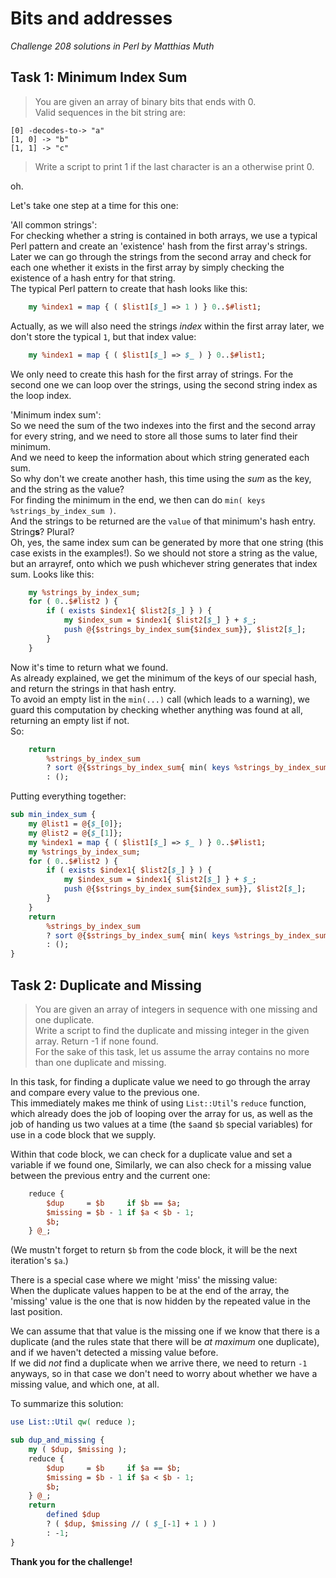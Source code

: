 # Bits and addresses
*Challenge 208 solutions in Perl by Matthias Muth*

## Task 1: Minimum Index Sum

> You are given an array of binary bits that ends with 0.<br/>
Valid sequences in the bit string are:
```
[0] -decodes-to-> "a"
[1, 0] -> "b"
[1, 1] -> "c"
```
>Write a script to print 1 if the last character is an a otherwise print 0.

oh.









Let's take one step at a time for this one:

'All common strings':<br/>
For checking whether a string is contained in both arrays, we use a typical Perl pattern and create an 'existence' hash from the first array's strings.
Later we can go through the strings from the second array
and check for each one whether it exists in the first array
by simply checking the existence of a hash entry for that string.<br/>
The typical Perl pattern to create that hash looks like this:
```perl
    my %index1 = map { ( $list1[$_] => 1 ) } 0..$#list1;
```
Actually, as we will also need the strings *index* within the first array later, we don't store the typical `1`, but that index value:
```perl
    my %index1 = map { ( $list1[$_] => $_ ) } 0..$#list1;
```
We only need to create this hash for the first array of strings.
For the second one we can loop over the strings, using the second string index as the loop index.

'Minimum index sum':<br/>
So we need the sum of the two indexes into the first and the second array for every string,
and we need to store all those sums to later find their minimum.<br/>
And we need to keep the information about which string generated each sum.<br/>
So why don't we create another hash, this time using the *sum* as the key, and the string as the value?<br/>
For finding the minimum in the end, we then can do `min( keys %strings_by_index_sum )`.<br/>
And the strings to be returned are the `value` of that minimum's hash entry.<br/>
String**s**? Plural?<br/>
Oh, yes, the same index sum can be generated by more that one string (this case exists in the examples!).
So we should not store a string as the value, but an arrayref,
onto which we push whichever string generates that index sum.
Looks like this:
```perl
    my %strings_by_index_sum;
    for ( 0..$#list2 ) {
        if ( exists $index1{ $list2[$_] } ) {
            my $index_sum = $index1{ $list2[$_] } + $_;
            push @{$strings_by_index_sum{$index_sum}}, $list2[$_];
        }
    }
```

Now it's time to return what we found.<br/>
As already explained, we get the minimum of the keys of our special hash, and return the strings in that hash entry.<br/>
To avoid an empty list in the `min(...)` call (which leads to a warning),
we guard this computation by checking whether anything was found at all, returning an empty list if not.<br/>
So:
```perl
    return
        %strings_by_index_sum
        ? sort @{$strings_by_index_sum{ min( keys %strings_by_index_sum ) } }
        : ();
```
Putting everything together:

```perl
sub min_index_sum {
    my @list1 = @{$_[0]};
    my @list2 = @{$_[1]};
    my %index1 = map { ( $list1[$_] => $_ ) } 0..$#list1;
    my %strings_by_index_sum;
    for ( 0..$#list2 ) {
        if ( exists $index1{ $list2[$_] } ) {
            my $index_sum = $index1{ $list2[$_] } + $_;
            push @{$strings_by_index_sum{$index_sum}}, $list2[$_];
        }
    }
    return
        %strings_by_index_sum
        ? sort @{$strings_by_index_sum{ min( keys %strings_by_index_sum ) } }
        : ();
}
```

## Task 2: Duplicate and Missing

>You are given an array of integers in sequence with one missing and one duplicate.<br/>
Write a script to find the duplicate and missing integer in the given array. Return -1 if none found.<br/>
For the sake of this task, let us assume the array contains no more than one duplicate and missing.

In this task, for finding a duplicate value we need to go through the array and compare every value to the previous one.<br/>
This immediately makes me think of using `List::Util`'s `reduce` function,
which already does the job of looping over the array for us,
as well as the job of handing us two values at a time (the `$a`and `$b` special variables) for use in a code block that we supply.

Within that code block, we can check for a duplicate value and set a variable if we found one,
Similarly, we can also check for a missing value between the previous entry and the current one:
```perl
    reduce {
        $dup     = $b     if $b == $a;
        $missing = $b - 1 if $a < $b - 1;
        $b;
    } @_;
```
(We mustn't forget to return `$b` from the code block, it will be the next iteration's `$a`.)

There is a special case where we might 'miss' the missing value:<br/>
When the duplicate values happen to be at the end of the array,
the 'missing' value is the one that is now hidden by the repeated value in the last position.

We can assume that that value is the missing one if we know that there is a duplicate
(and the rules state that there will be *at maximum* one duplicate),
and if we haven't detected a missing value before.<br/>
If we did *not* find a duplicate when we arrive there, we need to return `-1` anyways,
so in that case we don't need to worry about whether we have a missing value, and which one, at all.

To summarize this solution:

```perl
use List::Util qw( reduce );

sub dup_and_missing {
    my ( $dup, $missing );
    reduce {
        $dup     = $b     if $a == $b;
        $missing = $b - 1 if $a < $b - 1;
        $b;
    } @_;
    return
        defined $dup
        ? ( $dup, $missing // ( $_[-1] + 1 ) )
        : -1;
}
```

**Thank you for the challenge!**

